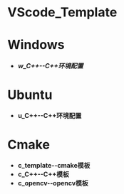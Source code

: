 # VScode_Template
# Windows

- ##### w_C++--C++环境配置

# Ubuntu

- **u_C++--C++环境配置**

# Cmake

- **c_template--cmake模板**
- **c_C++--C++模板**
- **c_opencv--opencv模板**

